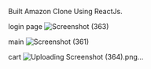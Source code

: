 Built Amazon Clone Using ReactJs.

login page
![Screenshot (363)](https://user-images.githubusercontent.com/69466504/236682911-6952f3d1-528f-428f-b3e1-7754aacd34df.png)

main
![Screenshot (361)](https://user-images.githubusercontent.com/69466504/236682293-82bbc3b7-af3e-42ff-aea5-e9d69227adc5.png)

cart
![Uploading Screenshot (364).png…]()
